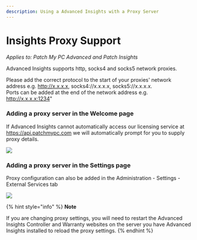 ```yaml
---
description: Using a Advanced Insights with a Proxy Server
---
```


# Insights Proxy Support

_Applies to: Patch My PC Advanced and Patch Insights_

Advanced Insights supports http, socks4 and socks5 network proxies.

Please add the correct protocol to the start of your proxies' network address e.g. http://x.x.x.x, socks4://x.x.x.x, socks5://x.x.x.x.\
Ports can be added at the end of the network address e.g. http://x.x.x.x:1234"

### Adding a proxy server in the Welcome page

If Advanced Insights cannot automatically access our licensing service at https://api.patchmypc.com we will automatically prompt for you to supply proxy details.

![](../.gitbook/assets/image-\(1063\).png)

### Adding a proxy server in the Settings page

Proxy configuration can also be added in the Administration - Settings - External Services tab

![](../.gitbook/assets/image-\(1064\).png)

{% hint style="info" %}
**Note**

If you are changing proxy settings, you will need to restart the Advanced Insights Controller and Warranty websites on the server you have Advanced Insights installed to reload the proxy settings.
{% endhint %}
